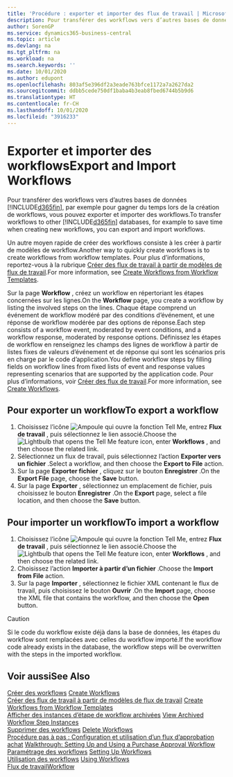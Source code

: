 ```yaml
---
title: 'Procédure : exporter et importer des flux de travail | Microsoft Docs'
description: Pour transférer des workflows vers d’autres bases de données Business Central, par exemple pour gagner du temps lors de la création de workflows, vous pouvez exporter et importer des workflows.
author: SorenGP
ms.service: dynamics365-business-central
ms.topic: article
ms.devlang: na
ms.tgt_pltfrm: na
ms.workload: na
ms.search.keywords: ''
ms.date: 10/01/2020
ms.author: edupont
ms.openlocfilehash: 803af5e396df2a3eade763bfce1172a7a2627da2
ms.sourcegitcommit: ddbb5cede750df1baba4b3eab8fbed6744b5b9d6
ms.translationtype: HT
ms.contentlocale: fr-CH
ms.lasthandoff: 10/01/2020
ms.locfileid: "3916233"
---
```

# <a name="export-and-import-workflows"></a><span data-ttu-id="da2c2-103">Exporter et importer des workflows</span><span class="sxs-lookup"><span data-stu-id="da2c2-103">Export and Import Workflows</span></span>
<span data-ttu-id="da2c2-104">Pour transférer des workflows vers d’autres bases de données [!INCLUDE[d365fin](includes/d365fin_md.md)], par exemple pour gagner du temps lors de la création de workflows, vous pouvez exporter et importer des workflows.</span><span class="sxs-lookup"><span data-stu-id="da2c2-104">To transfer workflows to other [!INCLUDE[d365fin](includes/d365fin_md.md)] databases, for example to save time when creating new workflows, you can export and import workflows.</span></span>  

 <span data-ttu-id="da2c2-105">Un autre moyen rapide de créer des workflows consiste à les créer à partir de modèles de workflow.</span><span class="sxs-lookup"><span data-stu-id="da2c2-105">Another way to quickly create workflows is to create workflows from workflow templates.</span></span> <span data-ttu-id="da2c2-106">Pour plus d’informations, reportez-vous à la rubrique [Créer des flux de travail à partir de modèles de flux de travail](across-how-to-create-workflows-from-workflow-templates.md).</span><span class="sxs-lookup"><span data-stu-id="da2c2-106">For more information, see [Create Workflows from Workflow Templates](across-how-to-create-workflows-from-workflow-templates.md).</span></span>  

 <span data-ttu-id="da2c2-107">Sur la page **Workflow** , créez un workflow en répertoriant les étapes concernées sur les lignes.</span><span class="sxs-lookup"><span data-stu-id="da2c2-107">On the **Workflow** page, you create a workflow by listing the involved steps on the lines.</span></span> <span data-ttu-id="da2c2-108">Chaque étape comprend un événement de workflow modéré par des conditions d’événement, et une réponse de workflow modérée par des options de réponse.</span><span class="sxs-lookup"><span data-stu-id="da2c2-108">Each step consists of a workflow event, moderated by event conditions, and a workflow response, moderated by response options.</span></span> <span data-ttu-id="da2c2-109">Définissez les étapes de workflow en renseignez les champs des lignes de workflow à partir de listes fixes de valeurs d’événement et de réponse qui sont les scénarios pris en charge par le code d’application.</span><span class="sxs-lookup"><span data-stu-id="da2c2-109">You define workflow steps by filling fields on workflow lines from fixed lists of event and response values representing scenarios that are supported by the application code.</span></span> <span data-ttu-id="da2c2-110">Pour plus d’informations, voir [Créer des flux de travail](across-how-to-create-workflows.md).</span><span class="sxs-lookup"><span data-stu-id="da2c2-110">For more information, see [Create Workflows](across-how-to-create-workflows.md).</span></span>  

## <a name="to-export-a-workflow"></a><span data-ttu-id="da2c2-111">Pour exporter un workflow</span><span class="sxs-lookup"><span data-stu-id="da2c2-111">To export a workflow</span></span>  
1.  <span data-ttu-id="da2c2-112">Choisissez l’icône ![Ampoule qui ouvre la fonction Tell Me](media/ui-search/search_small.png "Dites-moi ce que vous voulez faire"), entrez **Flux de travail** , puis sélectionnez le lien associé.</span><span class="sxs-lookup"><span data-stu-id="da2c2-112">Choose the ![Lightbulb that opens the Tell Me feature](media/ui-search/search_small.png "Tell me what you want to do") icon, enter **Workflows** , and then choose the related link.</span></span>  
2.  <span data-ttu-id="da2c2-113">Sélectionnez un flux de travail, puis sélectionnez l’action **Exporter vers un fichier** .</span><span class="sxs-lookup"><span data-stu-id="da2c2-113">Select a workflow, and then choose the **Export to File** action.</span></span>  
3.  <span data-ttu-id="da2c2-114">Sur la page **Exporter fichier** , cliquez sur le bouton **Enregistrer** .</span><span class="sxs-lookup"><span data-stu-id="da2c2-114">On the **Export File** page, choose the **Save** button.</span></span>  
4.  <span data-ttu-id="da2c2-115">Sur la page **Exporter** , sélectionnez un emplacement de fichier, puis choisissez le bouton **Enregistrer** .</span><span class="sxs-lookup"><span data-stu-id="da2c2-115">On the **Export** page, select a file location, and then choose the **Save** button.</span></span>  

## <a name="to-import-a-workflow"></a><span data-ttu-id="da2c2-116">Pour importer un workflow</span><span class="sxs-lookup"><span data-stu-id="da2c2-116">To import a workflow</span></span>  
1.  <span data-ttu-id="da2c2-117">Choisissez l’icône ![Ampoule qui ouvre la fonction Tell Me](media/ui-search/search_small.png "Dites-moi ce que vous voulez faire"), entrez **Flux de travail** , puis sélectionnez le lien associé.</span><span class="sxs-lookup"><span data-stu-id="da2c2-117">Choose the ![Lightbulb that opens the Tell Me feature](media/ui-search/search_small.png "Tell me what you want to do") icon, enter **Workflows** , and then choose the related link.</span></span>  
2.  <span data-ttu-id="da2c2-118">Choisissez l’action **Importer à partir d’un fichier** .</span><span class="sxs-lookup"><span data-stu-id="da2c2-118">Choose the **Import from File** action.</span></span>  
3.  <span data-ttu-id="da2c2-119">Sur la page **Importer** , sélectionnez le fichier XML contenant le flux de travail, puis choisissez le bouton **Ouvrir** .</span><span class="sxs-lookup"><span data-stu-id="da2c2-119">On the **Import** page, choose the XML file that contains the workflow, and then choose the **Open** button.</span></span>  

> [!CAUTION]  
>  <span data-ttu-id="da2c2-120">Si le code du workflow existe déjà dans la base de données, les étapes du workflow sont remplacées avec celles du workflow importé.</span><span class="sxs-lookup"><span data-stu-id="da2c2-120">If the workflow code already exists in the database, the workflow steps will be overwritten with the steps in the imported workflow.</span></span>  

## <a name="see-also"></a><span data-ttu-id="da2c2-121">Voir aussi</span><span class="sxs-lookup"><span data-stu-id="da2c2-121">See Also</span></span>  
 <span data-ttu-id="da2c2-122">[Créer des workflows](across-how-to-create-workflows.md) </span><span class="sxs-lookup"><span data-stu-id="da2c2-122">[Create Workflows](across-how-to-create-workflows.md) </span></span>  
 <span data-ttu-id="da2c2-123">[Créer des flux de travail à partir de modèles de flux de travail](across-how-to-create-workflows-from-workflow-templates.md) </span><span class="sxs-lookup"><span data-stu-id="da2c2-123">[Create Workflows from Workflow Templates](across-how-to-create-workflows-from-workflow-templates.md) </span></span>  
 <span data-ttu-id="da2c2-124">[Afficher des instances d’étape de workflow archivées](across-how-to-view-archived-workflow-step-instances.md) </span><span class="sxs-lookup"><span data-stu-id="da2c2-124">[View Archived Workflow Step Instances](across-how-to-view-archived-workflow-step-instances.md) </span></span>  
 <span data-ttu-id="da2c2-125">[Supprimer des workflows](across-how-to-delete-workflows.md) </span><span class="sxs-lookup"><span data-stu-id="da2c2-125">[Delete Workflows](across-how-to-delete-workflows.md) </span></span>  
 <span data-ttu-id="da2c2-126">[Procédure pas à pas : Configuration et utilisation d’un flux d’approbation achat](walkthrough-setting-up-and-using-a-purchase-approval-workflow.md) </span><span class="sxs-lookup"><span data-stu-id="da2c2-126">[Walkthrough: Setting Up and Using a Purchase Approval Workflow](walkthrough-setting-up-and-using-a-purchase-approval-workflow.md) </span></span>  
 <span data-ttu-id="da2c2-127">[Paramétrage des workflows](across-set-up-workflows.md) </span><span class="sxs-lookup"><span data-stu-id="da2c2-127">[Setting Up Workflows](across-set-up-workflows.md) </span></span>  
 <span data-ttu-id="da2c2-128">[Utilisation des workflows](across-use-workflows.md) </span><span class="sxs-lookup"><span data-stu-id="da2c2-128">[Using Workflows](across-use-workflows.md) </span></span>  
 [<span data-ttu-id="da2c2-129">Flux de travail</span><span class="sxs-lookup"><span data-stu-id="da2c2-129">Workflow</span></span>](across-workflow.md)   

